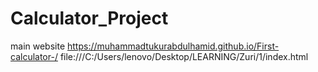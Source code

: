 # Calculator_Project
main website https://muhammadtukurabdulhamid.github.io/First-calculator-/
file:///C:/Users/lenovo/Desktop/LEARNING/Zuri/1/index.html
